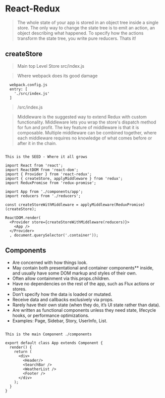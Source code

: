 # React-Redux

> The whole state of your app is stored in an object tree inside a single store.
> The only way to change the state tree is to emit an action, an object describing what happened.
> To specify how the actions transform the state tree, you write pure reducers. Thats it!

## createStore

> Main top Level Store
> src/index.js 

> Where webpack does its good damage
```
  webpack.config.js
  entry: [
    './src/index.js'
  ]
```

> /src/index.js

>Middleware is the suggested way to extend Redux with custom functionality. 
>Middleware lets you wrap the store's dispatch method for fun and profit. The key feature of middleware is that it is composable. 
> Multiple middleware can be combined together, where each middleware requires no knowledge of what comes before or after it in the chain.

```

This is the SEED - Where it all grows 

import React from 'react';
import ReactDOM from 'react-dom';
import { Provider } from 'react-redux';
import { createStore, applyMiddleware } from 'redux';
import ReduxPromise from 'redux-promise';

import App from './components/app';
import reducers from './reducers';

const createStoreWithMiddleware = applyMiddleware(ReduxPromise)(createStore);

ReactDOM.render(
  <Provider store={createStoreWithMiddleware(reducers)}>
    <App />
  </Provider>
  , document.querySelector('.container'));

```

## Components

- Are concerned with how things look.
- May contain both presentational and container components** inside, and usually have some DOM markup and styles of their own.
- Often allow containment via this.props.children.
- Have no dependencies on the rest of the app, such as Flux actions or stores.
- Don’t specify how the data is loaded or mutated.
- Receive data and callbacks exclusively via props.
- Rarely have their own state (when they do, it’s UI state rather than data).
- Are written as functional components unless they need state, lifecycle hooks, or performance optimizations.
- Examples: Page, Sidebar, Story, UserInfo, List.

```

This is the main Component ./components

export default class App extends Component {
  render() {
    return (
      <div>
        <Header/>
        <SearchBar />
        <WeatherList />
        <Footer />
      </div>
    );
  }
}

```